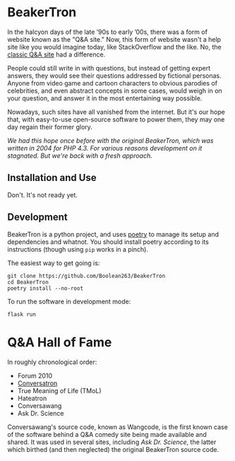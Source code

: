 # BeakerTron

In the halcyon days of the late ’90s to early ’00s, there was a form of website known as the "Q&A site." Now, this form of website wasn't a help site like you would imagine today, like StackOverflow and the like. No, the [classic Q&A site](https://en.wikipedia.org/wiki/Q%26A_comedy_website) had a difference.

People could still write in with questions, but instead of getting expert answers, they would see their questions addressed by fictional personas. Anyone from video game and cartoon characters to obvious parodies of celebrities, and even abstract concepts in some cases, would weigh in on your question, and answer it in the most entertaining way possible.

Nowadays, such sites have all vanished from the internet. But it's our hope that, with easy-to-use open-source software to power them, they may one day regain their former glory.

*We had this hope once before with the original BeakerTron, which was written in 2004 for PHP 4.3. For various reasons development on it stagnated. But we're back with a fresh approach.*

## Installation and Use

Don't. It's not ready yet.

## Development

BeakerTron is a python project, and uses [poetry](https://python-poetry.org/) to manage its setup and dependencies and whatnot. You should install poetry according to its instructions (though using `pip` works in a pinch).

The easiest way to get going is:

    git clone https://github.com/Boolean263/BeakerTron
    cd BeakerTron
    poetry install --no-root

To run the software in development mode:

    flask run

# Q&A Hall of Fame

In roughly chronological order:

* Forum 2010
* [Conversatron](https://conversatron.com/archive/)
* True Meaning of Life (TMoL)
* Hateatron
* Conversawang
* Ask Dr. Science

Conversawang's source code, known as Wangcode, is the first known case of the software behind a Q&A comedy site being made available and shared. It was used in several sites, including *Ask Dr. Science*, the latter which birthed (and then neglected) the original BeakerTron source code.
